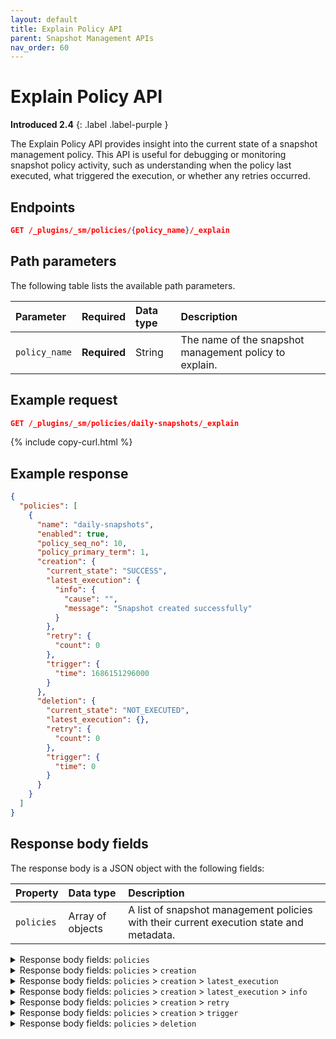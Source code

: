 ```yaml
---
layout: default
title: Explain Policy API
parent: Snapshot Management APIs
nav_order: 60
---
```


# Explain Policy API

**Introduced 2.4**
{: .label .label-purple }

The Explain Policy API provides insight into the current state of a snapshot management policy. This API is useful for debugging or monitoring snapshot policy activity, such as understanding when the policy last executed, what triggered the execution, or whether any retries occurred.

<!-- spec_insert_start
api: sm.explain_policy
component: endpoints
-->
## Endpoints
```json
GET /_plugins/_sm/policies/{policy_name}/_explain
```
<!-- spec_insert_end -->

<!-- spec_insert_start
api: sm.explain_policy
component: path_parameters
-->
## Path parameters

The following table lists the available path parameters.

| Parameter | Required | Data type | Description |
| :--- | :--- | :--- | :--- |
| `policy_name` | **Required** | String | The name of the snapshot management policy to explain. |

<!-- spec_insert_end -->

## Example request

```json
GET /_plugins/_sm/policies/daily-snapshots/_explain
```
{% include copy-curl.html %}

## Example response

```json
{
  "policies": [
    {
      "name": "daily-snapshots",
      "enabled": true,
      "policy_seq_no": 10,
      "policy_primary_term": 1,
      "creation": {
        "current_state": "SUCCESS",
        "latest_execution": {
          "info": {
            "cause": "",
            "message": "Snapshot created successfully"
          }
        },
        "retry": {
          "count": 0
        },
        "trigger": {
          "time": 1686151296000
        }
      },
      "deletion": {
        "current_state": "NOT_EXECUTED",
        "latest_execution": {},
        "retry": {
          "count": 0
        },
        "trigger": {
          "time": 0
        }
      }
    }
  ]
}
```

## Response body fields

The response body is a JSON object with the following fields:

| Property   | Data type        | Description   |
| :---- | :---- | :---- |
| `policies` | Array of objects | A list of snapshot management policies with their current execution state and metadata. |

<details markdown="block">
  <summary>
    Response body fields: <code>policies</code>
  </summary>
  {: .text-delta}

Each element in the `policies` array is a JSON object with the following fields:

| Property   | Data type | Description     |
| :---- | :--- | :---- |
| `name`    | String    | The name of the policy.     |
| `enabled`  | Boolean   | Whether the policy is currently enabled. |
| `policy_seq_no`   | Integer   | The sequence number of the policy.       |
| `policy_primary_term` | Integer   | The primary term of the policy.     |
| `creation`  | Object    | The snapshot creation execution state.   |
| `deletion`   | Object    | The snapshot deletion execution state.   |

</details>

<details markdown="block">
  <summary>
    Response body fields: <code>policies</code> > <code>creation</code>
  </summary>
  {: .text-delta}

The `creation` object provides information about snapshot creation policy execution.

| Property   | Data type | Description     |
| :--- | :--- | :--- |
| `current_state`    | String    | The current state of the policy execution.             |
| `latest_execution` | Object    | Details about the most recent policy execution.        |
| `retry`            | Object    | Information about any retry attempts that occurred.    |
| `trigger`          | Object    | Information about what triggered the policy execution. |

</details>

<details markdown="block">
  <summary>
    Response body fields: <code>policies</code> > <code>creation</code> > <code>latest_execution</code>
  </summary>
  {: .text-delta}

The `latest_execution` object contains information about the most recent policy execution.

| Property | Data type | Description   |
| :--- | :--- | :---- |
| `info`   | Object    | Metadata about the execution result. |

</details>

<details markdown="block">
  <summary>
    Response body fields: <code>policies</code> > <code>creation</code> > <code>latest_execution</code> > <code>info</code>
  </summary>
  {: .text-delta}

The `info` object provides messages related to the most recent execution result.

| Property  | Data type | Description    |
| :--- | :---- | :--- |
| `cause`   | String    | The reason policy execution failed, if applicable.    |
| `message` | String    | A detailed message about the policy execution result. |

</details>

<details markdown="block">
  <summary>
    Response body fields: <code>policies</code> > <code>creation</code> > <code>retry</code>
  </summary>
  {: .text-delta}

The `retry` object provides metadata about retry attempts.

| Property | Data type | Description  |
| :--- | :---- | :---- |
| `count`  | Integer   | The number of retry attempts made. |

</details>

<details markdown="block">
  <summary>
    Response body fields: <code>policies</code> > <code>creation</code> > <code>trigger</code>
  </summary>
  {: .text-delta}

The `trigger` object describes the trigger that initiated the policy execution.

| Property | Data type | Description |
| :--- | :---- | :--- |
| `time`   | Integer   | The time when the policy was triggered, in epoch milliseconds. |

</details>

<details markdown="block">
  <summary>
    Response body fields: <code>policies</code> > <code>deletion</code>
  </summary>
  {: .text-delta}

The `deletion` object provides information about snapshot deletion policy execution.

| Property   | Data type | Description     |
| :---- | :---- | :----- |
| `current_state`    | String    | The current state of the policy execution.             |
| `latest_execution` | Object    | Details about the most recent policy execution.        |
| `retry`            | Object    | Information about any retry attempts that occurred.    |
| `trigger`          | Object    | Information about what triggered the policy execution. |

</details>



